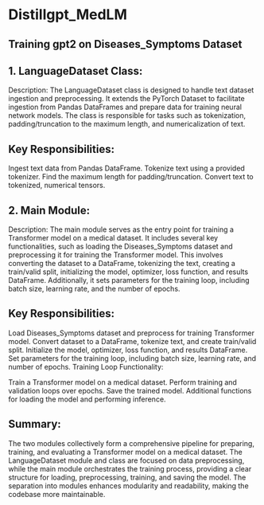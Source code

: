 # Distillgpt_MedLM

## Training gpt2 on Diseases_Symptoms Dataset



## 1. LanguageDataset Class:
Description:
The LanguageDataset class is designed to handle text dataset ingestion and preprocessing. It extends the PyTorch Dataset to facilitate ingestion from Pandas DataFrames and prepare data for training neural network models. The class is responsible for tasks such as tokenization, padding/truncation to the maximum length, and numericalization of text.

## Key Responsibilities:

Ingest text data from Pandas DataFrame.
Tokenize text using a provided tokenizer.
Find the maximum length for padding/truncation.
Convert text to tokenized, numerical tensors.

## 2. Main Module:
Description:
The main module serves as the entry point for training a Transformer model on a medical dataset. It includes several key functionalities, such as loading the Diseases_Symptoms dataset and preprocessing it for training the Transformer model. This involves converting the dataset to a DataFrame, tokenizing the text, creating a train/valid split, initializing the model, optimizer, loss function, and results DataFrame. Additionally, it sets parameters for the training loop, including batch size, learning rate, and the number of epochs.

## Key Responsibilities:

Load Diseases_Symptoms dataset and preprocess for training Transformer model.
Convert dataset to a DataFrame, tokenize text, and create train/valid split.
Initialize the model, optimizer, loss function, and results DataFrame.
Set parameters for the training loop, including batch size, learning rate, and number of epochs.
Training Loop Functionality:

Train a Transformer model on a medical dataset.
Perform training and validation loops over epochs.
Save the trained model.
Additional functions for loading the model and performing inference.
## Summary:
The two modules collectively form a comprehensive pipeline for preparing, training, and evaluating a Transformer model on a medical dataset. The LanguageDataset module and class are focused on data preprocessing, while the main module orchestrates the training process, providing a clear structure for loading, preprocessing, training, and saving the model. The separation into modules enhances modularity and readability, making the codebase more maintainable.
